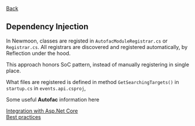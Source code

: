 [Back](../dotnet_core.md)

## Dependency Injection 

In Newmoon, classes are registed in `AutofacModuleRegistrar.cs` or `Registrar.cs`. All registrars are discovered and registered automatically, by Reflection under the hood.

This approach honors SoC pattern, instead of manually registering in single place.

What files are registered is defined in method `GetSearchingTargets()` in `startup.cs` in `events.api.csproj`,  

Some useful __Autofac__ information here  

[Integration with Asp.Net Core](http://autofaccn.readthedocs.io/en/latest/integration/aspnetcore.html)  
[Best practices](http://autofaccn.readthedocs.io/en/latest/best-practices/index.html)  